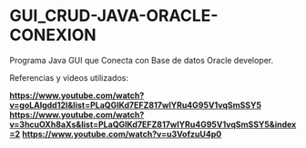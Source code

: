 # GUI_CRUD-JAVA-ORACLE-CONEXION
Programa Java GUI que Conecta con Base de datos Oracle developer. 

Referencias y videos utilizados:


**https://www.youtube.com/watch?v=goLAlgdd12I&list=PLaQGlKd7EFZ817wlYRu4G95V1vqSmSSY5**
**https://www.youtube.com/watch?v=3hcuOXh8aXs&list=PLaQGlKd7EFZ817wlYRu4G95V1vqSmSSY5&index=2**
**https://www.youtube.com/watch?v=u3VofzuU4p0**
